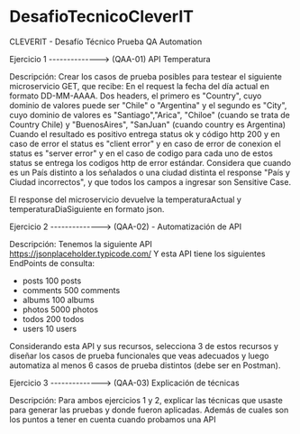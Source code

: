 # DesafioTecnicoCleverIT
CLEVERIT - Desafío Técnico
Prueba QA Automation

Ejercicio 1 --------------> (QAA-01) API Temperatura

Descripción:
Crear los casos de prueba posibles para testear el siguiente microservicio GET, que recibe:
En el request la fecha del día actual en formato DD-MM-AAAA.
Dos headers, el primero es "Country", cuyo dominio de valores puede ser "Chile" o "Argentina" y el segundo es "City", cuyo dominio de
valores es "Santiago","Arica", "Chiloe" (cuando se trata de Country Chile) y "BuenosAires", "SanJuan" (cuando country es Argentina)
Cuando el resultado es positivo entrega status ok y código http 200 y en caso de error el status es "client error" y en caso de error de
conexion el status es "server error" y en el caso de codigo para cada uno de estos status se entrega los codigos http de error estándar.
Considera que cuando es un País distinto a los señalados o una ciudad distinta el response "País y Ciudad incorrectos", y que todos los
campos a ingresar son Sensitive Case.

El response del microservicio devuelve la temperaturaActual y temperaturaDiaSiguiente en formato json.

Ejercicio 2  --------------> (QAA-02) - Automatización de API

Descripción:
Tenemos la siguiente API https://jsonplaceholder.typicode.com/
Y esta API tiene los siguientes EndPoints de consulta:
- posts 100 posts
- comments 500 comments
- albums 100 albums
- photos 5000 photos
- todos 200 todos
- users 10 users

Considerando esta API y sus recursos, selecciona 3 de estos recursos y diseñar los casos de prueba funcionales que veas adecuados y luego
automatiza al menos 6 casos de prueba distintos (debe ser en Postman).

Ejercicio 3  -------------->  (QAA-03) Explicación de técnicas

Descripción:
Para ambos ejercicios 1 y 2, explicar las técnicas que usaste para generar las pruebas y donde fueron aplicadas.
Además de cuales son los puntos a tener en cuenta cuando probamos una API
